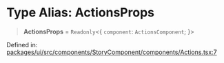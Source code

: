 # Type Alias: ActionsProps

> **ActionsProps** = `Readonly`\<\{ `component`: `ActionsComponent`; \}\>

Defined in: [packages/ui/src/components/StoryComponent/components/Actions.tsx:7](https://github.com/laruss/react-text-game/blob/325ef0387ed3a81c3cff0516cf5aab684d6f654f/packages/ui/src/components/StoryComponent/components/Actions.tsx#L7)
